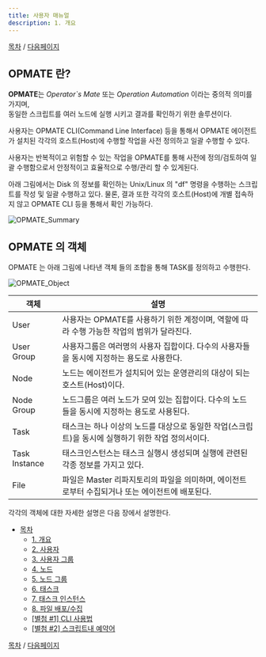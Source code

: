 ```yaml
---
title: 사용자 매뉴얼
description: 1. 개요
---
```


[목차](UserManual.md) / [다음페이지](UserManual2.md)


## OPMATE 란?
**OPMATE**는 *Operator`s Mate* 또는 *Operation Automation* 이라는 중의적 의미를 가지며,<br>
동일한 스크립트를 여러 노드에 실행 시키고 결과를 확인하기 위한 솔루션이다.

사용자는 OPMATE CLI(Command Line Interface) 등을 통해서
OPMATE 에이전트가 설치된 각각의 호스트(Host)에 수행할 작업을 사전 정의하고 일괄 수행할 수 있다.

사용자는 반복적이고 위험할 수 있는 작업을 OPMATE를 통해 사전에 정의/검토하여 일괄 수행함으로서 안정적이고 효율적으로 수행/관리 할 수 있게된다.

아래 그림에서는 Disk 의 정보를 확인하는 Unix/Linux 의 "df" 명령을 수행하는 스크립트를 작성 및 일괄 수행하고 있다.
물론, 결과 또한 각각의 호스트(Host)에 개별 접속하지 않고 OPMATE CLI 등을 통해서 확인 가능하다.
 
![OPMATE_Summary](../../img/opmate-summary.png)

## OPMATE 의 객체
OPMATE 는 아래 그림에 나타낸 객체 들의 조합을 통해 TASK를 정의하고 수행한다.

![OPMATE_Object](../../img/opmate-object.png "OPMATE 객체")

| **객체**      | **설명** |
| ------------- | ----------------------------------------------------------------- |
| User          | 사용자는 OPMATE를 사용하기 위한 계정이며, 역할에 따라 수행 가능한 작업의 범위가 달라진다. |
| User Group    | 사용자그룹은 여러명의 사용자 집합이다. 다수의 사용자들을 동시에 지정하는 용도로 사용한다. |
| Node          | 노드는 에이전트가 설치되어 있는 운영관리의 대상이 되는 호스트(Host)이다. | 
| Node Group    | 노드그룹은 여러 노드가 모여 있는 집합이다. 다수의 노드들을 동시에 지정하는 용도로 사용된다. |
| Task          | 태스크는 하나 이상의 노드를 대상으로 동일한 작업(스크립트)을 동시에 실행하기 위한 작업 정의서이다. |
| Task Instance | 태스크인스턴스는 태스크 실행시 생성되며 실행에 관련된 각종 정보를 가지고 있다. |
| File          | 파일은 Master 리파지토리의 파일을 의미하며, 에이전트로부터 수집되거나 또는 에이전트에 배포된다. |  

각각의 객체에 대한 자세한 설명은 다음 장에서 설명한다.

<!-- Floating Menu -->
<link rel="stylesheet" type="text/css" href="/assets/css/common.css" />
<div class="usermanual-menu">
	<ul>
		<!--li><a href="#">이전</a></li-->
		<li><a href="#">목차</a>
			<ul>
				<li><a href="UserManual1.html">1. 개요</a></li>
				<li><a href="UserManual2.html">2. 사용자</a></li>
				<li><a href="UserManual3.html">3. 사용자 그룹</a></li>
				<li><a href="UserManual4.html">4. 노드</a></li>
				<li><a href="UserManual5.html">5. 노드 그룹</a></li>
				<li><a href="UserManual6.html">6. 태스크</a></li>
				<li><a href="UserManual7.html">7. 태스크 인스턴스</a></li>
				<li><a href="UserManual8.html">8. 파일 배포/수집</a></li>
				<li><a href="UserManual9.html">[별첨 #1] CLI 사용법</a></li>
				<li><a href="UserManual10.html">[별첨 #2] 스크립트내 예약어</a></li>
			</ul>
		</li>
		<!--li><a href="#">다음</a></li-->
	</ul>
</div>

[목차](UserManual.md) / [다음페이지](UserManual2.md)